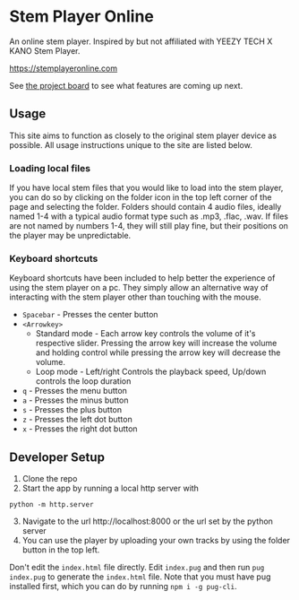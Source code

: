# Stem Player Online
An online stem player. Inspired by but not affiliated with YEEZY TECH X KANO Stem Player.

https://stemplayeronline.com

See [the project board](https://github.com/lukew3/stemPlayerOnline/projects/1) to see what features are coming up next.

## Usage
This site aims to function as closely to the original stem player device as possible. All usage instructions unique to the site are listed below.

### Loading local files
If you have local stem files that you would like to load into the stem player, you can do so by clicking on the folder icon in the top left corner of the page and selecting the folder. Folders should contain 4 audio files, ideally named 1-4 with a typical audio format type such as .mp3, .flac, .wav. If files are not named by numbers 1-4, they will still play fine, but their positions on the player may be unpredictable.


### Keyboard shortcuts
Keyboard shortcuts have been included to help better the experience of using the stem player on a pc. They simply allow an alternative way of interacting with the stem player other than touching with the mouse.

* `Spacebar` - Presses the center button
* `<Arrowkey>`
  * Standard mode - Each arrow key controls the volume of it's respective slider. Pressing the arrow key will increase the volume and holding control while pressing the arrow key will decrease the volume.
  * Loop mode - Left/right Controls the playback speed, Up/down controls the loop duration
* `q` - Presses the menu button
* `a` - Presses the minus button
* `s` - Presses the plus button
* `z` - Presses the left dot button
* `x` - Presses the right dot button

## Developer Setup
1. Clone the repo
2. Start the app by running a local http server with 
```
python -m http.server
```
3. Navigate to the url http://localhost:8000 or the url set by the python server
4. You can use the player by uploading your own tracks by using the folder button in the top left.

Don't edit the `index.html` file directly. Edit `index.pug` and then run `pug index.pug` to generate the `index.html` file. Note that you must have pug installed first, which you can do by running `npm i -g pug-cli`.
